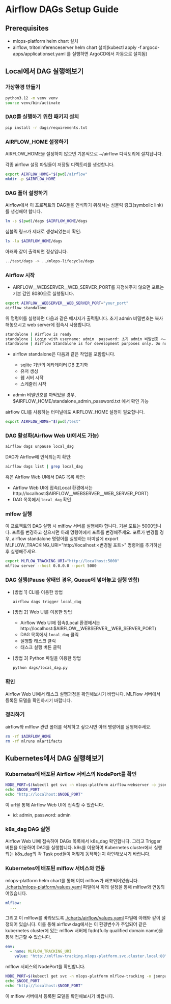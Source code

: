 # Airflow DAGs Setup Guide

## Prerequisites
- mlops-platform helm chart 설치
- airflow, tritoninferenceserver helm chart 설치(kubectl apply -f argocd-apps/applicationset.yaml 를 실행하면 ArgoCD에서 자동으로 설치됨)

## Local에서 DAG 실행해보기

### 가상환경 만들기

```bash
python3.12 -m venv venv
source venv/bin/activate
```

### DAG를 실행하기 위한 패키지 설치

```bash
pip install -r dags/requirements.txt
```

### AIRFLOW_HOME 설정하기

AIRFLOW_HOME을 설정하지 않으면 기본적으로 ~/airflow 디렉토리에 설치됩니다.

각종 airflow 설정 파일들이 저장될 디렉토리를 생성합니다.
```bash
export AIRFLOW_HOME="$(pwd)/airflow"
mkdir -p $AIRFLOW_HOME
```

### DAG 폴더 설정하기

Airflow에서 이 프로젝트의 DAG들을 인식하기 위해서는 심볼릭 링크(symbolic link)를 생성해야 합니다.
```bash
ln -s $(pwd)/dags $AIRFLOW_HOME/dags
```

심볼릭 링크가 제대로 생성되었는지 확인:
```bash
ls -la $AIRFLOW_HOME/dags
```

아래와 같이 출력되면 정상입니다.
```bash
../test/dags -> ../mlops-lifecycle/dags
```

### Airflow 시작
* AIRFLOW__WEBSERVER__WEB_SERVER_PORT를 지정해주지 않으면 포트는 기본 값인 8080으로 실행됩니다.
```bash
export AIRFLOW__WEBSERVER__WEB_SERVER_PORT="your_port"
airflow standalone
```
위 명령어를 실행하면 다음과 같은 메시지가 출력됩니다.
초기 admin 비밀번호는 복사해놓으시고 web server에 접속시 사용합니다.
```bash
standalone | Airflow is ready
standalone | Login with username: admin  password: 초기 admin 비밀번호 <—— 복사해놓기!!
standalone | Airflow Standalone is for development purposes only. Do not use this in production!
```

- airflow standalone은 다음과 같은 작업을 포함합니다.
   - sqlite 기반의 메타데이터 DB 초기화
   - 유저 생성
   - 웹 서버 시작
   - 스케줄러 시작

- admin 비밀번호를 까먹었을 경우, $AIRFLOW_HOME/standalone_admin_password.txt 에서 확인 가능

airflow CLI를 사용하는 터미널에도 AIRFLOW_HOME 설정이 필요합니다.
```bash
export AIRFLOW_HOME="$(pwd)/test"
```

### DAG 활성화(Airflow Web UI에서도 가능)
```bash
airflow dags unpause local_dag
```

DAG가 Airflow에 인식되는지 확인:
```bash
airflow dags list | grep local_dag
```

혹은 Airflow Web UI에서 DAG 목록 확인:
   - Airflow Web UI에 접속(Local 환경에서는 http://localhost:$AIRFLOW__WEBSERVER__WEB_SERVER_PORT)
   - DAG 목록에서 `local_dag` 확인

### mlfow 실행

이 프로젝트의 DAG 실행 시 mlflow 서버를 실행해야 합니다. 기본 포트는 5000입니다. 포트를 변경하고 싶으시면 아래 명령어에서 포트를 변경해주세요.
포트가 변경될 경우, airflow standalone 명령어를 실행하는 터미널에 export MLFLOW_TRACKING_URI="http://localhost:<변경될 포트>" 명령어를 추가하신 후 실행해주세요.

```bash
export MLFLOW_TRACKING_URI="http://localhost:5000"
mlflow server --host 0.0.0.0 --port 5000
```

### DAG 실행(Pause 상태인 경우, Queue에 넣어놓고 실행 안함)

- [방법 1] CLI를 이용한 방법
   ```bash
   airflow dags trigger local_dag
   ```

- [방법 2] Web UI를 이용한 방법
   - Airflow Web UI에 접속(Local 환경에서는 http://localhost:$AIRFLOW__WEBSERVER__WEB_SERVER_PORT)
   - DAG 목록에서 `local_dag` 클릭
   - 실행할 태스크 클릭
   - 태스크 실행 버튼 클릭

- [방법 3] Python 파일을 이용한 방법
   ```bash
   python dags/local_dag.py
   ```

### 확인
Airflow Web UI에서 태스크 실행과정을 확인해보시기 바랍니다.
MLFlow 서버에서 등록된 모델을 확인하시기 바랍니다.

### 정리하기
airflow와 mlflow 관련 폴더를 삭제하고 싶으시면 아래 명령어를 실행해주세요.
```bash
rm -rf $AIRFLOW_HOME
rm -rf mlruns mlartifacts
```

## Kubernetes에서 DAG 실행해보기

### Kubernetes에 배포된 Airflow 서비스의 NodePort를 확인

```bash
NODE_PORT=$(kubectl get svc -n mlops-platform airflow-webserver -o jsonpath='{.spec.ports[0].nodePort}')
echo $NODE_PORT
echo "http://localhost:$NODE_PORT"
```

이 url을 통해 Airflow Web UI에 접속할 수 있습니다.
- id: admin, password: admin

### k8s_dag DAG 실행
Airflow Web UI에 접속하여 DAGs 목록에서 k8s_dag 확인합니다. 그리고 Trigger 버튼을 이용하여 DAG를 실행합니다.
k9s를 이용하여 Kubernetes cluster에서 실행되는 k8s_dag의 각 Task pod들이 어떻게 동작하는지 확인해보시기 바랍니다.

### Kubernetes에 배포된 mlflow 서비스와 연동

mlops-platform helm chart를 통해 이미 mlflow가 배포되어있습니다.
[./charts/mlops-platform/values.yaml](./charts/mlops-platform/values.yaml) 파일에서 아래 설정을 통해 mlflow와 연동되어있습니다.
```yaml
mlflow:
  ...
```

그리고 이 mlflow를 바라보도록 [./charts/airflow/values.yaml](./charts/airflow/values.yaml) 파일에 아래와 같이 설정되어 있습니다. 이를 통해 airflow dag에서는 이 환경변수가 주입되어 같은 kubernetes cluster에 있는 mlflow 서버에 fqdn(fully qualified domain name)을 통해 접근할 수 있습니다.
```yaml
env:
  - name: MLFLOW_TRACKING_URI
    value: "http://mlflow-tracking.mlops-platform.svc.cluster.local:80"
```

mlflow 서비스의 NodePort를 확인합니다.

```bash
NODE_PORT=$(kubectl get svc -n mlops-platform mlflow-tracking -o jsonpath='{.spec.ports[0].nodePort}')
echo $NODE_PORT
echo "http://localhost:$NODE_PORT"
```

이 mlflow 서버에서 등록된 모델을 확인해보시기 바랍니다.
